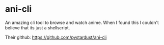 # ani-cli

An amazing cli tool to browse and watch anime. When I found this I couldn't
believe that its just a shellscript.

Their github: https://github.com/pystardust/ani-cli
